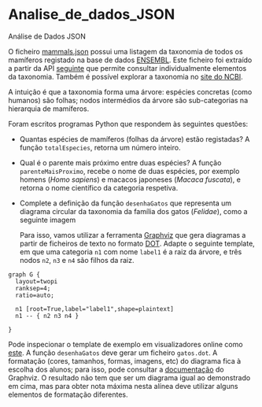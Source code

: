 # Analise_de_dados_JSON
Análise de Dados JSON  
  
O ficheiro [mammals.json](../scripts/projeto2/dados/mammals.json) possui uma listagem da taxonomia de todos os mamíferos registado na base de dados [ENSEMBL](http://www.ensembl.org/index.html).
Este ficheiro foi extraído a partir da API [seguinte](https://rest.ensembl.org/documentation/info/taxonomy_id) que permite consultar individualmente elementos da taxonomia. Também é possível explorar a taxonomia no [site do NCBI](https://www.ncbi.nlm.nih.gov/Taxonomy/Browser/wwwtax.cgi).

A intuição é que a taxonomia forma uma árvore: espécies concretas (como humanos) são folhas; nodos intermédios da árvore são sub-categorias na hierarquia de mamíferos. 

Foram escritos programas Python que respondem às seguintes questões:

* Quantas espécies de mamíferos (folhas da árvore) estão registadas?
A função `totalEspecies`, retorna um número inteiro.
* Qual é o parente mais próximo entre duas espécies?
A função `parenteMaisProximo`, recebe o nome de duas espécies, por exemplo homens (*Homo sapiens*) e macacos japoneses (*Macaca fuscata*), e retorna o nome científico da categoria respetiva.
* Complete a definição da função `desenhaGatos` que representa um diagrama circular da taxonomia da família dos gatos (*Felidae*), como a seguinte imagem

  Para isso, vamos utilizar a ferramenta [Graphviz](https://graphviz.org/) que gera diagramas a partir de ficheiros de texto no formato [DOT](https://graphviz.org/docs/layouts/dot/). Adapte o seguinte template, em que uma categoria `n1` com nome `label1` é a raiz da árvore, e três nodos `n2`, `n3` e `n4` são filhos da raiz.

```
graph G {
  layout=twopi
  ranksep=4;
  ratio=auto;
  
  n1 [root=True,label="label1",shape=plaintext]
  n1 -- { n2 n3 n4 }

}
```

Pode inspecionar o template de exemplo em visualizadores online como [este](https://edotor.net/). A função `desenhaGatos` deve gerar um ficheiro `gatos.dot`. A formatação (cores, tamanhos, formas, imagens, etc) do diagrama fica à escolha dos alunos; para isso, pode consultar a [documentação](https://graphviz.org/documentation/) do Graphviz. O resultado não tem que ser um diagrama igual ao demonstrado em cima, mas para obter nota máxima nesta alínea deve utilizar alguns elementos de formatação diferentes.
